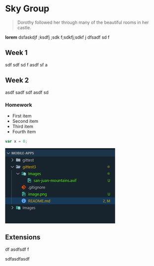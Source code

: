 # Sky Group

> Dorothy followed her through many of the beautiful rooms in her castle.

**lorem** dsfaskdjf ;ksdfj ;sdk f;sdkfj;sdkf j
dfsadf sd f

## Week 1

sdf sdf sd f
asdf sf
a

## Week 2

asdf sadf sdf
asdf sd

### Homework

- First item
- Second item
- Third item
- Fourth item

```javascript
var x = 0;
```

![alt text](./Images/image-1.png)

## Extensions

df asdfsdf f

sdfasdfasdf
